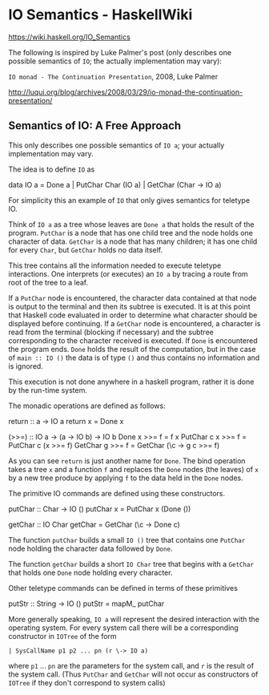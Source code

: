 # IO Semantics - HaskellWiki

https://wiki.haskell.org/IO_Semantics

The following is inspired by Luke Palmer's post (only describes one possible semantics of `IO`; the actually implementation may vary):

`IO monad - The Continuation Presentation`, 2008, Luke Palmer

http://luqui.org/blog/archives/2008/03/29/io-monad-the-continuation-presentation/


## Semantics of IO: A Free Approach



This only describes one possible semantics of `IO a`; your actually implementation may vary.

The idea is to define `IO` as

data IO a \= Done a
          | PutChar Char (IO a)
          | GetChar (Char \-> IO a)

For simplicity this an example of `IO` that only gives semantics for teletype IO.

Think of `IO a` as a tree whose leaves are `Done a` that holds the result of the program. `PutChar` is a node that has one child tree and the node holds one character of data. `GetChar` is a node that has many children; it has one child for every `Char`, but `GetChar` holds no data itself.

This tree contains all the information needed to execute teletype interactions. One interprets (or executes) an `IO a` by tracing a route from root of the tree to a leaf.

If a `PutChar` node is encountered, the character data contained at that node is output to the terminal and then its subtree is executed. It is at this point that Haskell code evaluated in order to determine what character should be displayed before continuing. If a `GetChar` node is encountered, a character is read from the terminal (blocking if necessary) and the subtree corresponding to the character received is executed. If `Done` is encountered the program ends. `Done` holds the result of the computation, but in the case of `main :: IO ()` the data is of type `()` and thus contains no information and is ignored.

This execution is not done anywhere in a haskell program, rather it is done by the run-time system.

The monadic operations are defined as follows:

return :: a \-> IO a
return x \= Done x

(\>>=) :: IO a \-> (a \-> IO b) \-> IO b
Done x \>>= f \= f x
PutChar c x \>>= f \= PutChar c (x \>>= f)
GetChar g \>>= f \= GetChar (\\c \-> g c \>>= f)

As you can see `return` is just another name for `Done`. The bind operation takes a tree `x` and a function `f` and replaces the `Done` nodes (the leaves) of `x` by a new tree produce by applying `f` to the data held in the `Done` nodes.

The primitive IO commands are defined using these constructors.

putChar :: Char \-> IO ()
putChar x \= PutChar x (Done ())

getChar :: IO Char
getChar \= GetChar (\\c \-> Done c)

The function `putChar` builds a small `IO ()` tree that contains one `PutChar` node holding the character data followed by `Done`.

The function `getChar` builds a short `IO Char` tree that begins with a `GetChar` that holds one `Done` node holding every character.

Other teletype commands can be defined in terms of these primitives

putStr :: String \-> IO ()
putStr \= mapM\_ putChar

More generally speaking, `IO a` will represent the desired interaction with the operating system. For every system call there will be a corresponding constructor in `IOTree` of the form

	| SysCallName p1 p2 ... pn (r \-> IO a)

where `p1` ... `pn` are the parameters for the system call, and `r` is the result of the system call. (Thus `PutChar` and `GetChar` will not occur as constructors of `IOTree` if they don't correspond to system calls)
